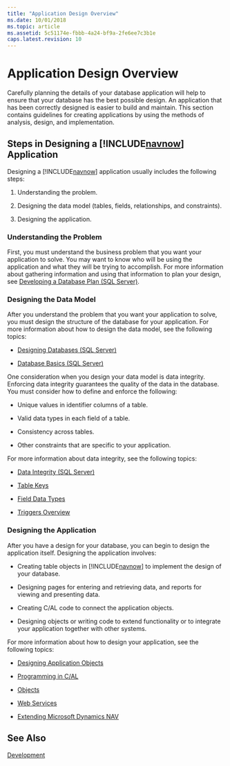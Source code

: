 ```yaml
---
title: "Application Design Overview"
ms.date: 10/01/2018
ms.topic: article
ms.assetid: 5c51174e-fbbb-4a24-bf9a-2fe6ee7c3b1e
caps.latest.revision: 10
---
```

# Application Design Overview
Carefully planning the details of your database application will help to ensure that your database has the best possible design. An application that has been correctly designed is easier to build and maintain. This section contains guidelines for creating applications by using the methods of analysis, design, and implementation.  

## Steps in Designing a [!INCLUDE[navnow](includes/navnow_md.md)] Application  
 Designing a [!INCLUDE[navnow](includes/navnow_md.md)] application usually includes the following steps:  

1.  Understanding the problem.  

2.  Designing the data model \(tables, fields, relationships, and constraints\).  

3.  Designing the application.  

### Understanding the Problem  
 First, you must understand the business problem that you want your application to solve. You may want to know who will be using the application and what they will be trying to accomplish. For more information about gathering information and using that information to plan your design, see [Developing a Database Plan \(SQL Server\)](https://go.microsoft.com/fwlink/?LinkId=240052).  

### Designing the Data Model  
 After you understand the problem that you want your application to solve, you must design the structure of the database for your application. For more information about how to design the data model, see the following topics:  

-   [Designing Databases \(SQL Server\)](https://go.microsoft.com/fwlink/?LinkId=240055)  

-   [Database Basics \(SQL Server\)](https://go.microsoft.com/fwlink/?LinkId=240053)  

 One consideration when you design your data model is data integrity. Enforcing data integrity guarantees the quality of the data in the database. You must consider how to define and enforce the following:  

-   Unique values in identifier columns of a table.  

-   Valid data types in each field of a table.  

-   Consistency across tables.  

-   Other constraints that are specific to your application.  

For more information about data integrity, see the following topics:  

-   [Data Integrity \(SQL Server\)](https://go.microsoft.com/fwlink/?LinkId=240057)  

-   [Table Keys](Table-Keys.md)  

-   [Field Data Types](Field-Data-Types.md)  

-   [Triggers Overview](Triggers-Overview.md)  

### Designing the Application  
 After you have a design for your database, you can begin to design the application itself. Designing the application involves:  

-   Creating table objects in [!INCLUDE[navnow](includes/navnow_md.md)] to implement the design of your database.  

-   Designing pages for entering and retrieving data, and reports for viewing and presenting data.  

-   Creating C/AL code to connect the application objects.  

-   Designing objects or writing code to extend functionality or to integrate your application together with other systems.  

 For more information about how to design your application, see the following topics:  

-   [Designing Application Objects](Designing-Application-Objects.md)  

-   [Programming in C/AL](Programming-in-C-AL.md)  

-   [Objects](Objects.md)  

-   [Web Services](Web-Services.md)  

-   [Extending Microsoft Dynamics NAV](Extending-Microsoft-Dynamics-NAV.md)  

## See Also  
 [Development](Development.md)
